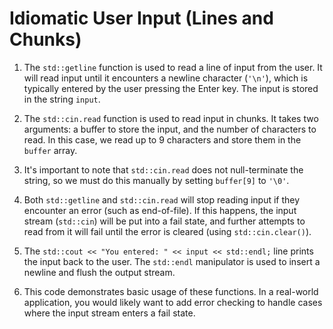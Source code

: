 # Idiomatic User Input (Lines and Chunks)

1. The `std::getline` function is used to read a line of input from the user. It will read input until it encounters a newline character (`'\n'`), which is typically entered by the user pressing the Enter key. The input is stored in the string `input`.

2. The `std::cin.read` function is used to read input in chunks. It takes two arguments: a buffer to store the input, and the number of characters to read. In this case, we read up to 9 characters and store them in the `buffer` array.

3. It's important to note that `std::cin.read` does not null-terminate the string, so we must do this manually by setting `buffer[9]` to `'\0'`.

4. Both `std::getline` and `std::cin.read` will stop reading input if they encounter an error (such as end-of-file). If this happens, the input stream (`std::cin`) will be put into a fail state, and further attempts to read from it will fail until the error is cleared (using `std::cin.clear()`).

5. The `std::cout << "You entered: " << input << std::endl;` line prints the input back to the user. The `std::endl` manipulator is used to insert a newline and flush the output stream.

6. This code demonstrates basic usage of these functions. In a real-world application, you would likely want to add error checking to handle cases where the input stream enters a fail state.
